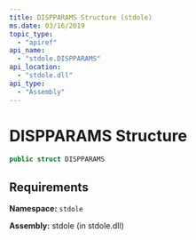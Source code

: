 ```yaml
---
title: DISPPARAMS Structure (stdole)
ms.date: 03/16/2019
topic_type:
  - "apiref"
api_name:
  - "stdole.DISPPARAMS"
api_location:
  - "stdole.dll"
api_type:
  - "Assembly"
---
```

# DISPPARAMS Structure

```csharp
public struct DISPPARAMS
```

## Requirements

**Namespace:** `stdole`

**Assembly:** stdole (in stdole.dll)
